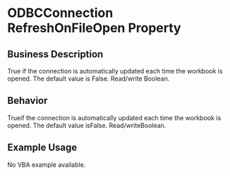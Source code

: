 # ODBCConnection RefreshOnFileOpen Property

## Business Description
True if the connection is automatically updated each time the workbook is opened. The default value is False. Read/write Boolean.

## Behavior
Trueif the connection is automatically updated each time the workbook is opened. The default value isFalse. Read/writeBoolean.

## Example Usage
No VBA example available.